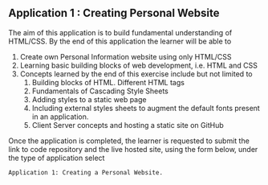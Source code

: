 ## Application 1 : Creating Personal Website

The aim of this application is to build fundamental understanding of HTML/CSS.
By the end of this application the learner will be able to

1. Create own Personal Information website using only HTML/CSS
2. Learning basic building blocks of web development, i.e. HTML and CSS
3. Concepts learned by the end of this exercise include but not limited to
   1. Building blocks of HTML. Different HTML tags
   2. Fundamentals of Cascading Style Sheets
   3. Adding styles to a static web page
   4. Including external styles sheets to augment the default fonts present in
      an application.
   5. Client Server concepts and hosting a static site on GitHub

Once the application is completed, the learner is requested to submit the link
to code repository and the live hosted site, using the form below, under the
type of application select

`Application 1: Creating a Personal Website.`
